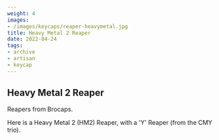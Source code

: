 ```yaml
---
weight: 4
images:
- /images/keycaps/reaper-heavymetal.jpg
title: Heavy Metal 2 Reaper
date: 2022-04-24
tags:
- archive
- artisan
- keycap
---
```


## Heavy Metal 2 Reaper

Reapers from Brocaps.

Here is a Heavy Metal 2 (HM2) Reaper, with a 'Y' Reaper (from the CMY trio).